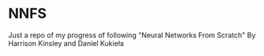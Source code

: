 # NNFS
Just a repo of my progress of following "Neural Networks From Scratch" By Harrison Kinsley and Daniel Kukieła
